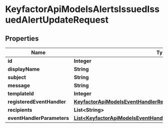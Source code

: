 

# KeyfactorApiModelsAlertsIssuedIssuedAlertUpdateRequest


## Properties

| Name | Type | Description | Notes |
|------------ | ------------- | ------------- | -------------|
|**id** | **Integer** |  |  [optional] |
|**displayName** | **String** |  |  |
|**subject** | **String** |  |  |
|**message** | **String** |  |  |
|**templateId** | **Integer** |  |  [optional] |
|**registeredEventHandler** | [**KeyfactorApiModelsEventHandlerRegisteredEventHandlerRequest**](KeyfactorApiModelsEventHandlerRegisteredEventHandlerRequest.md) |  |  [optional] |
|**recipients** | **List&lt;String&gt;** |  |  [optional] |
|**eventHandlerParameters** | [**List&lt;KeyfactorApiModelsEventHandlerEventHandlerParameterRequest&gt;**](KeyfactorApiModelsEventHandlerEventHandlerParameterRequest.md) |  |  [optional] |



